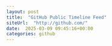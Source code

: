```yaml
---
layout: post
title:  "GitHub Public Timeline Feed"
siteUrl:  "http://github.com/"
date:  2025-03-09 09:45:16+00:00
categories: github
---
```

